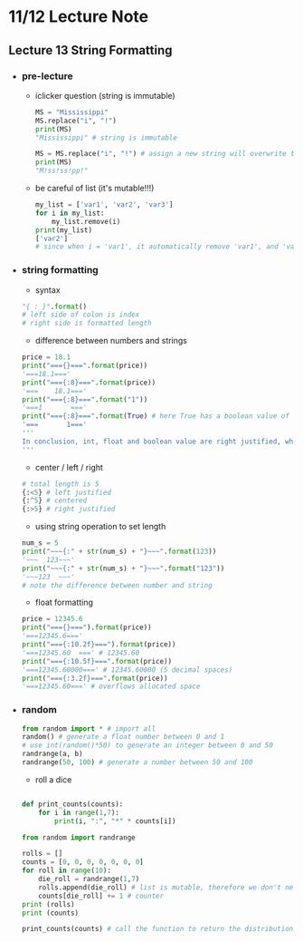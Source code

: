 # 11/12 Lecture Note

## Lecture 13 String Formatting 
+ ### pre-lecture
    + iclicker question (string is immutable)
        ```python
        MS = "Mississippi"
        MS.replace("i", "!")
        print(MS)
        "Mississippi" # string is immutable

        MS = MS.replace("i", "!") # assign a new string will overwrite the former one
        print(MS)
        "M!ss!ss!pp!"
        ```
    + be careful of list (it's mutable!!!)
        ```python 
        my_list = ['var1', 'var2', 'var3']
        for i in my_list:
            my_list.remove(i)
        print(my_list)
        ['var2'] 
        # since when i = 'var1', it automatically remove 'var1', and 'var2' take position 0. When it moves on to next item, 'var3' has the index of 1 and therefore dropped.
        ```
+ ### string formatting
    + syntax 
    ```python
    "{ : }".format()
    # left side of colon is index
    # right side is formatted length
    ```
    + difference between numbers and strings
    ```python
    price = 18.1
    print("==={}===".format(price))
    '===18.1==='
    print("==={:8}===".format(price))
    '===    18.1==='
    print("==={:8}===".format("1"))
    '===1       ==='
    print("==={:8}===".format(True) # here True has a boolean value of 1 which is considered as an integer
    '===       1==='
    '''
    In conclusion, int, float and boolean value are right justified, whereas string is left justified
    '''
    ```
    + center / left / right
    ```python
    # total length is 5
    {:<5} # left justified
    {:^5} # centered
    {:>5} # right justified
    ```
    + using string operation to set length

    ```python 
    num_s = 5
    print("~~~{:" + str(num_s) + "}~~~".format(123))
    '~~~  123~~~'
    print("~~~{:" + str(num_s) + "}~~~".format("123"))
    '~~~123  ~~~'
    # note the difference between number and string
    ```
    + float formatting
    ```python
    price = 12345.6
    print("==={}===").format(price))
    '===12345.6==='
    print("==={:10.2f}===").format(price))
    '===12345.60  ===' # 12345.60
    print("==={:10.5f}===".format(price))
    '===12345.60000===' # 12345.60000 (5 decimal spaces)
    print("==={:3.2f}===".format(price)) 
    '===12345.60===' # overflows allocated space
+ ### random
    ```python
    from random import * # import all 
    random() # generate a float number between 0 and 1
    # use int(random()*50) to generate an integer between 0 and 50
    randrange(a, b)
    randrange(50, 100) # generate a number between 50 and 100
    ```
    + roll a dice
    ```python

    def print_counts(counts):
        for i in range(1,7):
            print(i, ":", "*" * counts[i])

    from random import randrange
    
    rolls = []
    counts = [0, 0, 0, 0, 0, 0, 0]
    for roll in range(10):
        die_roll = randrange(1,7)
        rolls.append(die_roll) # list is mutable, therefore we don't need to assign it
        counts[die_roll] += 1 # counter
    print (rolls)
    print (counts)

    print_counts(counts) # call the function to return the distribution
    ```
